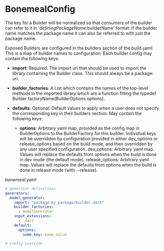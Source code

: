 # BonemealConfig

The key for a Builder will be normalized so that consumers of the builder can refer to it in '$definingPackageName:$builderName' format. If the builder name matches the package name it can also be referred to with just the package name.

Exposed Builders are configured in the builders section of the build.yaml. This is a map of builder names to configuration. Each builder config may contain the following keys:

  * **import**: Required. The import uri that should be used to import the library containing the Builder class. This should always be a package: uri.
  
  * **builder_factories**: A List<String> which contains the names of the top-level methods in the imported library which are a function fitting the typedef Builder factoryName(BuilderOptions options).

  * **defaults**: Optional: Default values to apply when a user does not specify the corresponding key in their builders section. May contain the following keys:

    * **options**: Arbitrary yaml map, provided as the config map in BuilderOptions to the BuilderFactory for this builder. Individual keys will be overridden by configuration provided in either dev_options or release_options based on the build mode, and then overridden by any user specified configuration.
    dev_options: Arbitrary yaml map. Values will replace the defaults from options when the build is done in dev mode (the default mode).
    release_options: Arbitrary yaml map. Values will replace the defaults from options when the build is done in release mode (with --release).



_bonemeal.yaml_
```yaml
# generator definitions
generators:
  model_generator:
    import: "package:my_package/builder.dart"
    builder_factories: 
      - modelGenerator
    input_extensions: 
      - .dart
    default:
      options:
        some_key: some_value

# config override
```